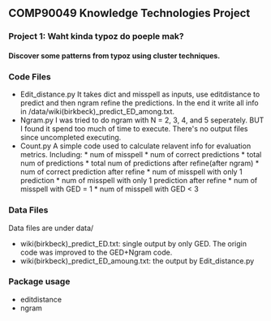 ## COMP90049 Knowledge Technologies Project
### Project 1: Waht kinda typoz do poeple mak?
#### Discover some patterns from typoz using cluster techniques.

### Code Files
* 	Edit_distance.py
	It takes dict and misspell as inputs, use editdistance to predict and then ngram refine the predictions. In the end it write all info in /data/wiki(birkbeck)_predict_ED_among.txt.
*	Ngram.py
	I was tried to do ngram with N = 2, 3, 4, and 5 seperately. BUT I found it spend too much of time to execute. There's no output files since uncompleted executing.
*	Count.py
	A simple code used to calculate relavent info for evaluation metrics. Including:
		* num of misspell
		* num of correct predictions
		* total num of predictions
		* total num of predictions after refine(after ngram)
		* num of correct prediction after refine
		* num of misspell with only 1 prediction
		* num of misspell with only 1 prediction after refine
		* num of misspell with GED = 1
		* num of misspell with GED < 3

### Data Files
Data files are under data/
*	wiki(birkbeck)_predict_ED.txt: single output by only GED. The origin code was improved to the GED+Ngram code.
*	wiki(birkbeck)_predict_ED_amoung.txt: the output by Edit_distance.py

### Package usage
*	editdistance
*	ngram
